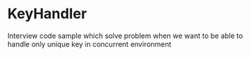 # KeyHandler

Interview code sample which solve problem when we want to be able to handle only unique key in concurrent environment
